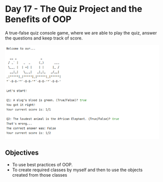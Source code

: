 # Day 17 - The Quiz Project and the Benefits of OOP
A true-false quiz console game, where we are able to play the quiz, answer the questions and keep track of score.

![Screenshot 2023-11-01 220813.png](Screenshot%202023-11-01%20220813.png)

## Objectives
+ To use best practices of OOP.
+ To create required classes by myself and then to use the objects created from those classes

